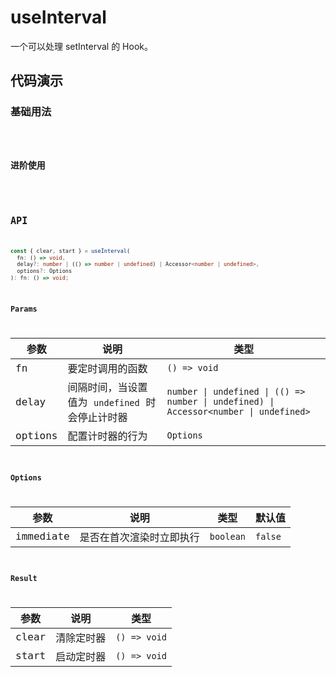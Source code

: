 # useInterval

一个可以处理 setInterval 的 Hook。

## 代码演示

### 基础用法

<code src="./demo/demo1.tsx" />

### 进阶使用

<code src="./demo/demo2.tsx" />

## API

```typescript
const { clear, start } = useInterval(
  fn: () => void,
  delay?: number | (() => number | undefined) | Accessor<number | undefined>,
  options?: Options
): fn: () => void;
```

### Params

| 参数    | 说明                                            | 类型                    |
| ------- | ----------------------------------------------- | ----------------------- |
| fn      | 要定时调用的函数                                | `() => void`            |
| delay   | 间隔时间，当设置值为 `undefined` 时会停止计时器 | `number \| undefined \| (() => number \| undefined) \| Accessor<number \| undefined>` |
| options | 配置计时器的行为                                | `Options`               |

### Options

| 参数      | 说明                     | 类型      | 默认值  |
| --------- | ------------------------ | --------- | ------- |
| immediate | 是否在首次渲染时立即执行 | `boolean` | `false` |

### Result

| 参数          | 说明       | 类型         |
| ------------- | ---------- | ------------ |
| clear         | 清除定时器 | `() => void` |
| start         | 启动定时器 | `() => void` |
